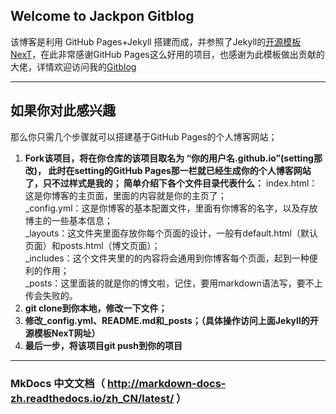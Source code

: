 ## Welcome to Jackpon Gitblog
该博客是利用 GitHub Pages+Jekyll 搭建而成，并参照了Jekyll的[开源模板NexT](http://theme-next.simpleyyt.com/getting-started.html#install-next-theme)，在此非常感谢GitHub Pages这么好用的项目，也感谢为此模板做出贡献的大佬，详情欢迎访问我的[Gitblog](https://linenus.github.io.git)

---
## 如果你对此感兴趣
那么你只需几个步骤就可以搭建基于GitHub Pages的个人博客网站；

1. **Fork该项目，将在你仓库的该项目取名为 “你的用户名.github.io”(setting那改)，
此时在setting的GitHub Pages那一栏就已经生成你的个人博客网站了，只不过样式是我的；
简单介绍下各个文件目录代表什么：**
index.html：这是你博客的主页面，里面的内容就是你的主页了；<br>
\_config.yml：这是你博客的基本配置文件，里面有你博客的名字，以及存放博主的一些基本信息；<br>
\_layouts：这文件夹里面存放你每个页面的设计，一般有default.html（默认页面）和posts.html（博文页面）；<br>
\_includes：这个文件夹里的的内容将会通用到你博客每个页面，起到一种便利的作用；<br>
\_posts：这里面装的就是你的博文啦，记住，要用markdown语法写，要不上传会失败的。
2. **git clone到你本地，修改一下文件；**
3. **修改_config.yml、README.md和_posts；（具体操作访问上面Jekyll的开源模板NexT网址）**
4. **最后一步，将该项目git push到你的项目**


---

###    MkDocs 中文文档（ http://markdown-docs-zh.readthedocs.io/zh_CN/latest/ ）
